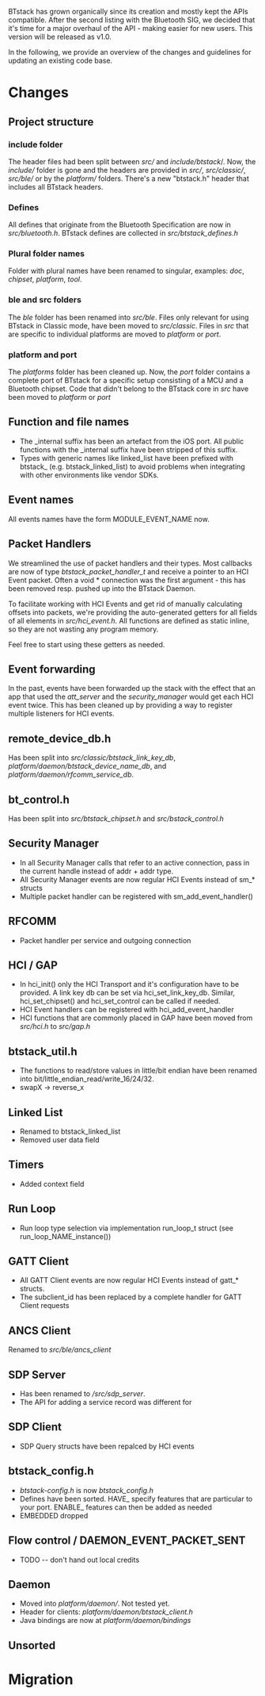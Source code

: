 BTstack has grown organically since its creation and mostly kept the APIs compatible.
After the second listing with the Bluetooth SIG, we decided that it's time for a major overhaul of the API - making easier for new users. This version will be released as v1.0.

In the following, we provide an overview of the changes and guidelines for updating an existing code base.

# Changes

## Project structure

### include folder
The header files had been split between *src/* and *include/btstack*/. Now, the *include/* folder is gone and the headers are provided in *src/*, *src/classic/*, *src/ble/* or by the *platform/* folders. There's a new "btstack.h" header that includes all BTstack headers.

### Defines
All defines that originate from the Bluetooth Specification are now in *src/bluetooth.h*. BTstack defines are collected in *src/btstack_defines.h*

### Plural folder names
Folder with plural names have been renamed to singular, examples: *doc*, *chipset*, *platform*, *tool*.

### ble and src folders
The *ble* folder has been renamed into *src/ble*. Files only relevant for using BTstack in Classic mode, have been moved to *src/classic*. Files in *src* that are specific to individual platforms are moved to *platform* or *port*.

### platform and port
The *platforms* folder has been cleaned up. Now, the *port* folder contains a complete port of BTstack for a specific setup consisting of a MCU and a Bluetooth chipset. Code that didn't belong to the BTstack core in *src* have been moved to *platform* or *port*

## Function and file names
- The _internal suffix has been an artefact from the iOS port. All public functions with the _internal suffix have been stripped of this suffix.
- Types with generic names like linked_list have been prefixed with btstack_ (e.g. btstack_linked_list) to avoid problems when integrating with other environments like vendor SDKs.

## Event names
All events names have the form MODULE_EVENT_NAME now.

## Packet Handlers
We streamlined the use of packet handlers and their types. Most callbacks are now of type *btstack_packet_handler_t* and receive a pointer to an HCI Event packet. Often a void * connection was the first argument - this has been removed resp. pushed up into the BTstack Daemon.

To facilitate working with HCI Events and get rid of manually calculating offsets into packets, we're providing the auto-generated getters for all fields of all elements in *src/hci_event.h*. All functions are defined as static inline, so they are not wasting any program memory.

Feel free to start using these getters as needed. 

## Event forwarding
In the past, events have been forwarded up the stack with the effect that an app that used the *att_server* and the *security_manager* would get each HCI event twice. This has been cleaned up by providing a way to register multiple listeners for HCI events. 	

## remote_device_db.h
Has been split into *src/classic/btstack_link_key_db*, *platform/daemon/btstack_device_name_db*, and *platform/daemon/rfcomm_service_db*.

## bt_control.h
Has been split into *src/btstack_chipset.h* and *src/bstack_control.h*

## Security Manager
- In all Security Manager calls that refer to an active connection, pass in the current handle instead of addr + addr type.
- All Security Manager events are now regular HCI Events instead of sm_* structs
- Multiple packet handler can be registered with sm_add_event_handler()

## RFCOMM
- Packet handler per service and outgoing connection

## HCI / GAP
- In hci_init() only the HCI Transport and it's configuration have to be provided. A link key db can be set via hci_set_link_key_db. Similar, hci_set_chipset() and hci_set_control can be called if needed.
- HCI Event handlers can be registered with hci_add_event_handler
- HCI functions that are commonly placed in GAP have been moved from *src/hci.h* to *src/gap.h*

## btstack_util.h
- The functions to read/store values in little/bit endian have been renamed into bit/little_endian_read/write_16/24/32.
- swapX -> reverse_x

## Linked List
- Renamed to btstack_linked_list
- Removed user data field

## Timers
- Added context field

## Run Loop
- Run loop type selection via implementation run_loop_t struct (see run_loop_NAME_instance())

## GATT Client
- All GATT Client events are now regular HCI Events instead of gatt_* structs.
- The subclient_id has been replaced by a complete handler for GATT Client requests

## ANCS Client
Renamed to *src/ble/ancs_client*

## SDP Server
- Has been renamed to */src/sdp_server*.
- The API for adding a service record was different for 

## SDP Client
- SDP Query structs have been repalced by HCI events


## btstack_config.h
- *btstack-config.h* is now *btstack_config.h*
- Defines have been sorted. HAVE_ specify features that are particular to your port. ENABLE_ features can then be added as needed
- EMBEDDED dropped

## Flow control / DAEMON_EVENT_PACKET_SENT
- TODO -- don't hand out local credits

## Daemon
- Moved into *platform/daemon/*. Not tested yet.
- Header for clients: *platform/daemon/btstack_client.h*
- Java bindings are now at *platform/daemon/bindings*

## Unsorted



# Migration

